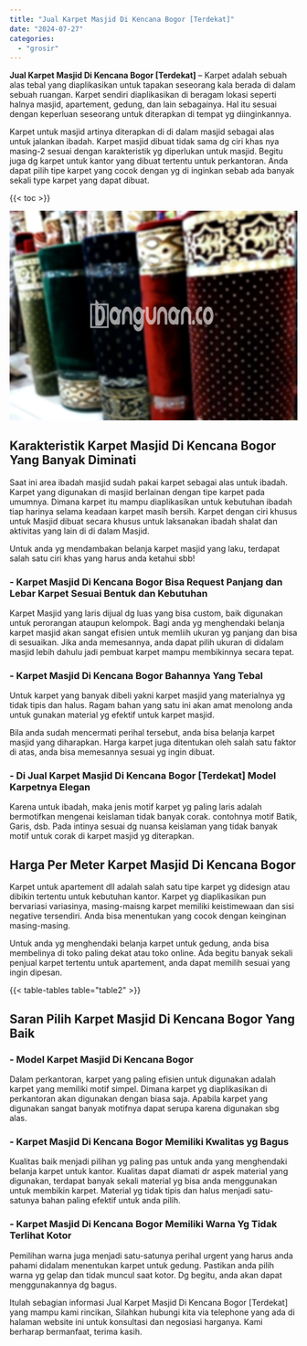 ```yaml
---
title: "Jual Karpet Masjid Di Kencana Bogor [Terdekat]"
date: "2024-07-27"
categories: 
  - "grosir"
---
```


**Jual Karpet Masjid Di Kencana Bogor \[Terdekat\]** – Karpet adalah sebuah alas tebal yang diaplikasikan untuk tapakan seseorang kala berada di dalam sebuah ruangan. Karpet sendiri diaplikasikan di beragam lokasi seperti halnya masjid, apartement, gedung, dan lain sebagainya. Hal itu sesuai dengan keperluan seseorang untuk diterapkan di tempat yg diinginkannya.

Karpet untuk masjid artinya diterapkan di di dalam masjid sebagai alas untuk jalankan ibadah. Karpet masjid dibuat tidak sama dg ciri khas nya masing-2 sesuai dengan karakteristik yg diperlukan untuk masjid. Begitu juga dg karpet untuk kantor yang dibuat tertentu untuk perkantoran. Anda dapat pilih tipe karpet yang cocok dengan yg di inginkan sebab ada banyak sekali type karpet yang dapat dibuat.

{{< toc >}}

![Jual Karpet Masjid Di Kencana Bogor [Terdekat]](/images/grosir-karpet-murah-52.png)

## Karakteristik Karpet Masjid Di Kencana Bogor Yang Banyak Diminati

Saat ini area ibadah masjid sudah pakai karpet sebagai alas untuk ibadah. Karpet yang digunakan di masjid berlainan dengan tipe karpet pada umumnya. Dimana karpet itu mampu diaplikasikan untuk kebutuhan ibadah tiap harinya selama keadaan karpet masih bersih. Karpet dengan ciri khusus untuk Masjid dibuat secara khusus untuk laksanakan ibadah shalat dan aktivitas yang lain di di dalam Masjid.

Untuk anda yg mendambakan belanja karpet masjid yang laku, terdapat salah satu ciri khas yang harus anda ketahui sbb!

### \- Karpet Masjid Di Kencana Bogor Bisa Request Panjang dan Lebar Karpet Sesuai Bentuk dan Kebutuhan

Karpet Masjid yang laris dijual dg luas yang bisa custom, baik digunakan untuk perorangan ataupun kelompok. Bagi anda yg menghendaki belanja karpet masjid akan sangat efisien untuk memliih ukuran yg panjang dan bisa di sesuaikan. Jika anda memesannya, anda dapat pilih ukuran di didalam masjid lebih dahulu jadi pembuat karpet mampu membikinnya secara tepat.

### \- Karpet Masjid Di Kencana Bogor Bahannya Yang Tebal

Untuk karpet yang banyak dibeli yakni karpet masjid yang materialnya yg tidak tipis dan halus. Ragam bahan yang satu ini akan amat menolong anda untuk gunakan material yg efektif untuk karpet masjid.

Bila anda sudah mencermati perihal tersebut, anda bisa belanja karpet masjid yang diharapkan. Harga karpet juga ditentukan oleh salah satu faktor di atas, anda bisa memesannya sesuai yg ingin dibuat.

### \- Di Jual Karpet Masjid Di Kencana Bogor \[Terdekat\] Model Karpetnya Elegan

Karena untuk ibadah, maka jenis motif karpet yg paling laris adalah bermotifkan mengenai keislaman tidak banyak corak. contohnya motif Batik, Garis, dsb. Pada intinya sesuai dg nuansa keislaman yang tidak banyak motif untuk corak di karpet masjid yg diterapkan.

## Harga Per Meter Karpet Masjid Di Kencana Bogor

Karpet untuk apartement dll adalah salah satu tipe karpet yg didesign atau dibikin tertentu untuk kebutuhan kantor. Karpet yg diaplikasikan pun bervariasi variasinya, masing-maisng karpet memiliki keistimewaan dan sisi negative tersendiri. Anda bisa menentukan yang cocok dengan keinginan masing-masing.

Untuk anda yg menghendaki belanja karpet untuk gedung, anda bisa membelinya di toko paling dekat atau toko online. Ada begitu banyak sekali penjual karpet tertentu untuk apartement, anda dapat memilih sesuai yang ingin dipesan.

{{< table-tables table="table2" >}}

## Saran Pilih Karpet Masjid Di Kencana Bogor Yang Baik

### \- Model Karpet Masjid Di Kencana Bogor

Dalam perkantoran, karpet yang paling efisien untuk digunakan adalah karpet yang memiliki motif simpel. Dimana karpet yg diaplikasikan di perkantoran akan digunakan dengan biasa saja. Apabila karpet yang digunakan sangat banyak motifnya dapat serupa karena digunakan sbg alas.

### \- Karpet Masjid Di Kencana Bogor Memiliki Kwalitas yg Bagus

Kualitas baik menjadi pilihan yg paling pas untuk anda yang menghendaki belanja karpet untuk kantor. Kualitas dapat diamati dr aspek material yang digunakan, terdapat banyak sekali material yg bisa anda menggunakan untuk membikin karpet. Material yg tidak tipis dan halus menjadi satu-satunya bahan paling efektif untuk anda pilih.

### \- Karpet Masjid Di Kencana Bogor Memiliki Warna Yg Tidak Terlihat Kotor

Pemilihan warna juga menjadi satu-satunya perihal urgent yang harus anda pahami didalam menentukan karpet untuk gedung. Pastikan anda pilih warna yg gelap dan tidak muncul saat kotor. Dg begitu, anda akan dapat menggunakannya dg bagus.

Itulah sebagian informasi Jual Karpet Masjid Di Kencana Bogor \[Terdekat\] yang mampu kami rincikan, Silahkan hubungi kita via telephone yang ada di halaman website ini untuk konsultasi dan negosiasi harganya. Kami berharap bermanfaat, terima kasih.
